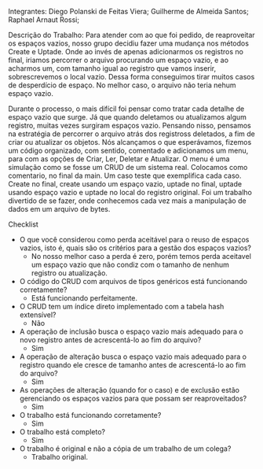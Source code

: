 Integrantes: 
Diego Polanski de Feitas Viera;
Guilherme de Almeida Santos;
Raphael Arnaut Rossi;

Descrição do Trabalho: Para atender com ao que foi pedido, de reaproveitar os espaços vazios, nosso grupo decidiu fazer uma mudança nos métodos Create e Uptade. 
Onde ao invés de apenas adicionarmos os registros no final, iriamos percorrer o arquivo procurando um espaço vazio, e ao acharmos um, com tamanho igual ao registro que vamos inserir, 
sobrescrevemos o local vazio. Dessa forma conseguimos tirar muitos casos de desperdício de espaço. No melhor caso, o arquivo não teria nehum espaço vazio.

Durante o processo, o mais difícil foi pensar como tratar cada detalhe de espaço vazio que surge. Já que quando deletamos ou atualizamos algum registro, muitas vezes surgiram espaços vazio. 
Pensando nisso, pensamos na estratégia de percorrer o arquivo atrás dos registross deletados, a fim de criar ou atualizar os objetos. 
Nós alcançamos o que esperávamos, fizemos um código organizado, com sentido, comentado e adicionamos um menu, para com as opções de Criar, Ler, Deletar e Atualizar. O menu é uma simulação
como se fosse um CRUD de um sistema real. Colocamos como comentario, no final da main. Um caso teste que exemplifica cada caso. Create no final, create usando um espaço vazio, uptade no final, uptade 
usando espaço vazio e uptade no local do registro original.
Foi um trabalho divertido de se fazer, onde conhecemos cada vez mais a manipulação de dados em um arquivo de bytes.


Checklist
* O que você considerou como perda aceitável para o reuso de espaços vazios, isto é, quais são os critérios para a gestão dos espaços vazios?
   - No nosso melhor caso a perda é zero, porém temos perda aceitavel um espaço vazio que não condiz com o tamanho de nenhum registro ou atualização.
* O código do CRUD com arquivos de tipos genéricos está funcionando corretamente?
    - Está funcionando perfeitamente.
* O CRUD tem um índice direto implementado com a tabela hash extensível?
    - Não
* A operação de inclusão busca o espaço vazio mais adequado para o novo registro antes de acrescentá-lo ao fim do arquivo?
    - Sim
* A operação de alteração busca o espaço vazio mais adequado para o registro quando ele cresce de tamanho antes de acrescentá-lo ao fim do arquivo?
    - Sim
* As operações de alteração (quando for o caso) e de exclusão estão gerenciando os espaços vazios para que possam ser reaproveitados?
    - Sim
* O trabalho está funcionando corretamente?
    - Sim
* O trabalho está completo?
    - Sim
* O trabalho é original e não a cópia de um trabalho de um colega?
    - Trabalho original.
